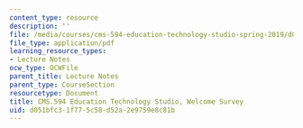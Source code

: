```yaml
---
content_type: resource
description: ''
file: /media/courses/cms-594-education-technology-studio-spring-2019/d051bfc31f775c58d52a2e9759e8c81b_MITCMS_594S19_welcome.pdf
file_type: application/pdf
learning_resource_types:
- Lecture Notes
ocw_type: OCWFile
parent_title: Lecture Notes
parent_type: CourseSection
resourcetype: Document
title: CMS.594 Education Technology Studio, Welcome Survey
uid: d051bfc3-1f77-5c58-d52a-2e9759e8c81b
---
```

